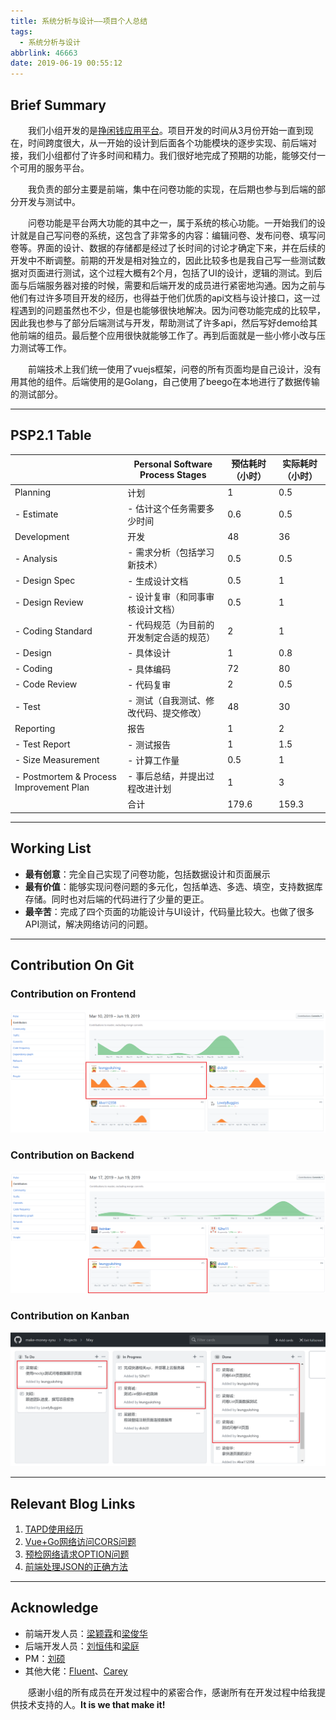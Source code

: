 ```yaml
---
title: 系统分析与设计——项目个人总结
tags:
  - 系统分析与设计
abbrlink: 46663
date: 2019-06-19 00:55:12
---
```


## Brief Summary

&emsp;&emsp;我们小组开发的是[挣闲钱应用平台](<https://make-money-sysu.github.io/>)。项目开发的时间从3月份开始一直到现在，时间跨度很大，从一开始的设计到后面各个功能模块的逐步实现、前后端对接，我们小组都付了许多时间和精力。我们很好地完成了预期的功能，能够交付一个可用的服务平台。

<!-- more -->

&emsp;&emsp;我负责的部分主要是前端，集中在问卷功能的实现，在后期也参与到后端的部分开发与测试中。

&emsp;&emsp;问卷功能是平台两大功能的其中之一，属于系统的核心功能。一开始我们的设计就是自己写问卷的系统，这包含了非常多的内容：编辑问卷、发布问卷、填写问卷等。界面的设计、数据的存储都是经过了长时间的讨论才确定下来，并在后续的开发中不断调整。前期的开发是相对独立的，因此比较多也是我自己写一些测试数据对页面进行测试，这个过程大概有2个月，包括了UI的设计，逻辑的测试。到后面与后端服务器对接的时候，需要和后端开发的成员进行紧密地沟通。因为之前与他们有过许多项目开发的经历，也得益于他们优质的api文档与设计接口，这一过程遇到的问题虽然也不少，但是也能够很快地解决。因为问卷功能完成的比较早，因此我也参与了部分后端测试与开发，帮助测试了许多api，然后写好demo给其他前端的组员。最后整个应用很快就能够工作了。再到后面就是一些小修小改与压力测试等工作。

&emsp;&emsp;前端技术上我们统一使用了vuejs框架，问卷的所有页面均是自己设计，没有用其他的组件。后端使用的是Golang，自己使用了beego在本地进行了数据传输的测试部分。

---

## PSP2.1 Table

|                                         | Personal Software Process Stages         | 预估耗时（小时） | 实际耗时（小时） |
| --------------------------------------- | ---------------------------------------- | ---------------- | ---------------- |
| Planning                                | 计划                                     | 1                | 0.5              |
| - Estimate                              | - 估计这个任务需要多少时间               | 0.6              | 0.5              |
| Development                             | 开发                                     | 48               | 36               |
| - Analysis                              | - 需求分析（包括学习新技术）             | 0.5              | 0.5              |
| - Design Spec                           | - 生成设计文档                           | 0.5              | 1                |
| - Design Review                         | - 设计复审（和同事审核设计文档）         | 0.5              | 1                |
| - Coding Standard                       | - 代码规范（为目前的开发制定合适的规范） | 2                | 1                |
| - Design                                | - 具体设计                               | 1                | 0.8              |
| - Coding                                | - 具体编码                               | 72               | 80               |
| - Code Review                           | - 代码复审                               | 2                | 0.5              |
| - Test                                  | - 测试（自我测试、修改代码、提交修改）   | 48               | 30               |
| Reporting                               | 报告                                     | 1                | 2                |
| - Test Report                           | - 测试报告                               | 1                | 1.5              |
| - Size Measurement                      | - 计算工作量                             | 0.5              | 1                |
| - Postmortem & Process Improvement Plan | - 事后总结，并提出过程改进计划           | 1                | 3                |
|                                         | 合计                                     | 179.6            | 159.3            |

---

## Working List

+ **最有创意**：完全自己实现了问卷功能，包括数据设计和页面展示
+ **最有价值**：能够实现问卷问题的多元化，包括单选、多选、填空，支持数据库存储。同时也对后端的代码进行了少量的更正。
+ **最辛苦**：完成了四个页面的功能设计与UI设计，代码量比较大。也做了很多API测试，解决网络访问的问题。

---

## Contribution On Git

### Contribution on Frontend

![Frontend Contribution](/images/contribution_frontend.png)

### Contribution on Backend

![Backend Contribution](/images/contribution_backend.png)

### Contribution on Kanban

![Kanban Contribution](/images/contribution_kanban.png)

---

## Relevant Blog Links

1. [TAPD使用经历](<http://leungyukshing.cn/archives/TAPD.html>)
2. [Vue+Go网络访问CORS问题](http://leungyukshing.cn/archives/CORS.html)
3. [预检网络请求OPTION问题](http://leungyukshing.cn/archives/OPTION-Request.html)
4. [前端处理JSON的正确方法](http://leungyukshing.cn/archives/Frontend-JSON.html)

---

## Acknowledge

+ 前端开发人员：[梁颖霖](https://github.com/dick20)和[梁俊华](https://github.com/Alva112358)
+ 后端开发人员：[刘恒伟](https://github.com/52hz11)和[梁庭](https://github.com/ltstriker)
+ PM：[刘硕](https://github.com/LovelyBuggies)
+ 其他大佬：[Fluent](<https://github.com/x-h-h>)、[Carey](https://github.com/SYSUcarey)

&emsp;&emsp;感谢小组的所有成员在开发过程中的紧密合作，感谢所有在开发过程中给我提供技术支持的人。**It is we that make it!**